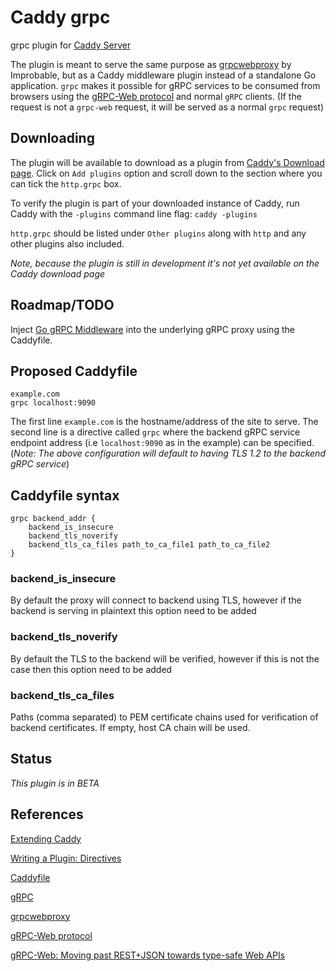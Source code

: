 # Caddy grpc #

grpc plugin for [Caddy Server](https://github.com/mholt/caddy)

The plugin is meant to serve the same purpose as [grpcwebproxy](https://github.com/improbable-eng/grpc-web/tree/master/go/grpcwebproxy) by Improbable, but as a Caddy middleware plugin instead of a standalone Go application.
`grpc` makes it possible for gRPC services to be consumed from browsers using the [gRPC-Web protocol](https://github.com/grpc/grpc/blob/master/doc/PROTOCOL-WEB.md) and normal `gRPC` clients. (If the request is not a `grpc-web` request, it will be served as a normal `grpc` request)


## Downloading

The plugin will be available to download as a plugin from [Caddy's Download page](https://caddyserver.com/download).
Click on `Add plugins` option and scroll down to the section where you can tick the `http.grpc` box.

To verify the plugin is part of your downloaded instance of Caddy, run Caddy with the `-plugins` command line flag:
`caddy -plugins`

`http.grpc` should be listed under `Other plugins` along with `http` and any other plugins also included.

*Note, because the plugin is still in development it's not yet available on the Caddy download page* 

## Roadmap/TODO 

Inject [Go gRPC Middleware](https://github.com/grpc-ecosystem/go-grpc-middleware) into the underlying gRPC proxy using the Caddyfile.

## Proposed Caddyfile 

```
example.com 
grpc localhost:9090
```

The first line `example.com` is the hostname/address of the site to serve.
The second line is a directive called `grpc` where the backend gRPC service endpoint address (i.e `localhost:9090` as in the example) can be specified. 
(*Note: The above configuration will default to having TLS 1.2 to the backend gRPC service*)

 ## Caddyfile syntax

 ```
 grpc backend_addr {
     backend_is_insecure 
     backend_tls_noverify
     backend_tls_ca_files path_to_ca_file1 path_to_ca_file2 
 }
 ```

###  backend_is_insecure

By default the proxy will connect to backend using TLS, however if the backend is serving in plaintext this option need to be added

###  backend_tls_noverify

By default the TLS to the backend will be verified, however if this is not the case then this option need to be added

### backend_tls_ca_files 

Paths (comma separated) to PEM certificate chains used for verification of backend certificates. If empty, host CA chain will be used.


## Status 

*This plugin is in BETA*

## References ##

[Extending Caddy](https://github.com/mholt/caddy/wiki/Extending-Caddy)

[Writing a Plugin: Directives](https://github.com/mholt/caddy/wiki/Writing-a-Plugin:-Directives)

[Caddyfile](https://caddyserver.com/tutorial/caddyfile)

[gRPC](http://www.grpc.io/)

[grpcwebproxy](https://github.com/improbable-eng/grpc-web/tree/master/go/grpcwebproxy)

[gRPC-Web protocol](https://github.com/grpc/grpc/blob/master/doc/PROTOCOL-WEB.md)

[gRPC-Web: Moving past REST+JSON towards type-safe Web APIs](https://spatialos.improbable.io/games/grpc-web-moving-past-restjson-towards-type-safe-web-apis)


